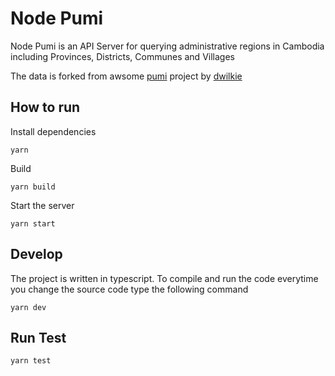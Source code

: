 # Node Pumi

Node Pumi is an API Server for querying administrative regions in Cambodia including Provinces, Districts, Communes and Villages

The data is forked from awsome [pumi](https://github.com/dwilkie/pumi) project by [dwilkie](https://github.com/dwilkie)

## How to run

Install dependencies

```
yarn
```

Build

```
yarn build
```

Start the server

```
yarn start
```

## Develop

The project is written in typescript. To compile and run the code everytime you change the source code type the following command

```
yarn dev
```

## Run Test

```
yarn test
```
